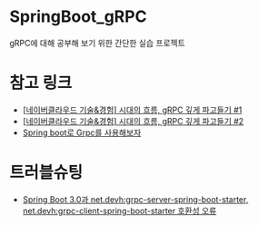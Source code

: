 # SpringBoot_gRPC
gRPC에 대해 공부해 보기 위한 간단한 실습 프로젝트

# 참고 링크
- [[네이버클라우드 기술&경험] 시대의 흐름, gRPC 깊게 파고들기 #1](https://medium.com/naver-cloud-platform/nbp-%EA%B8%B0%EC%88%A0-%EA%B2%BD%ED%97%98-%EC%8B%9C%EB%8C%80%EC%9D%98-%ED%9D%90%EB%A6%84-grpc-%EA%B9%8A%EA%B2%8C-%ED%8C%8C%EA%B3%A0%EB%93%A4%EA%B8%B0-1-39e97cb3460)
- [[네이버클라우드 기술&경험] 시대의 흐름, gRPC 깊게 파고들기 #2](https://medium.com/naver-cloud-platform/nbp-%EA%B8%B0%EC%88%A0-%EA%B2%BD%ED%97%98-%EC%8B%9C%EB%8C%80%EC%9D%98-%ED%9D%90%EB%A6%84-grpc-%EA%B9%8A%EA%B2%8C-%ED%8C%8C%EA%B3%A0%EB%93%A4%EA%B8%B0-2-b01d390a7190)
- [Spring boot로 Grpc를 사용해보자](https://velog.io/@chb1828/Spring-boot%EB%A1%9C-Grpc%EB%A5%BC-%EC%82%AC%EC%9A%A9%ED%95%B4%EB%B3%B4%EC%9E%90)

# 트러블슈팅
- [Spring Boot 3.0과 net.devh:grpc-server-spring-boot-starter, net.devh:grpc-client-spring-boot-starter 호환성 오류](https://velog.io/@mbsik6082/Spring-Boot-gRPC-Server-%EC%8B%A4%ED%96%89%EC%8B%9C%EC%9E%91-%EC%95%88-%EB%90%98%EB%8A%94-%EC%98%A4%EB%A5%98-gRPC-server-not-start-error-when-using-spring-boot)
